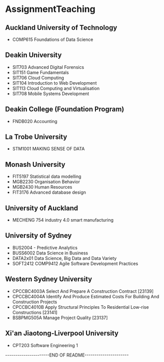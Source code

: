 # AssignmentTeaching

## Auckland University of Technology
- COMP615 Foundations of Data Science

## Deakin University
- SIT703 Advanced Digital Forensics
- SIT151 Game Fundamentals
- SIT706 Cloud Computing
- SIT104 Introduction to Web Development
- SIT113 Cloud Computing and Virtualisation
- SIT708 Mobile Systems Development

## Deakin College (Foundation Program)
- FNDB020 Accounting

## La Trobe University
- STM1001 MAKING SENSE OF DATA

## Monash University
- FIT5197 Statistical data modelling
- MGB2230 Organisation Behavior
- MGB2430 Human Resources
- FIT3176 Advanced database design

## University of Auckland
- MECHENG 754 industry 4.0 smart manufacturing

## University of Sydney
- BUS2004 - Predictive Analytics
- BUSS6002 Data Science in Business
- DATA2x01 Data Science, Big Data and Data Variety
- SOFT2412 COMP9412 Agile Software Development Practices

## Western Sydney University
- CPCCBC4003A Select And Prepare A Construction Contract [23139]
- CPCCBC4004A Identify And Produce Estimated Costs For Building And Construction Projects
- CPCCBC4010B Apply Structural Principles To Residential Low-rise Constructions [23141]
- BSBPMG505A Manage Project Quality [23137]

## Xi'an Jiaotong-Liverpool University
- CPT203 Software Engineering 1

----------------------END OF README----------------------
